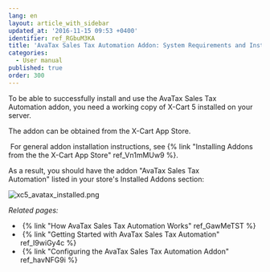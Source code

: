 ```yaml
---
lang: en
layout: article_with_sidebar
updated_at: '2016-11-15 09:53 +0400'
identifier: ref_RGbuM3KA
title: 'AvaTax Sales Tax Automation Addon: System Requirements and Installation'
categories:
  - User manual
published: true
order: 300
---
```



To be able to successfully install and use the AvaTax Sales Tax Automation addon, you need a working copy of X-Cart 5 installed on your server.

The addon can be obtained from the X-Cart App Store.

 For general addon installation instructions, see {% link "Installing Addons from the the X-Cart App Store" ref_Vn1mMUw9 %}.

As a result, you should have the addon "AvaTax Sales Tax Automation" listed in your store's Installed Addons section:

![xc5_avatax_installed.png]({{site.baseurl}}/attachments/ref_RGbuM3KA/xc5_avatax_installed.png)


_Related pages:_

*   {% link "How AvaTax Sales Tax Automation Works" ref_GawMeTST %}
*   {% link "Getting Started with AvaTax Sales Tax Automation" ref_I9wiGy4c %}
*   {% link "Configuring the AvaTax Sales Tax Automation Addon" ref_havNFG9i %}
